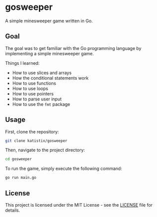 # gosweeper

A simple minesweeper game written in Go.

## Goal

The goal was to get familiar with the Go programming language by implementing a simple minesweeper game.

Things I learned:

-   How to use slices and arrays
-   How the conditional statements work
-   How to use functions
-   How to use loops
-   How to use pointers
-   How to parse user input
-   How to use the `fmt` package

## Usage

First, clone the repository:

```bash
git clone katistix/gosweeper
```

Then, navigate to the project directory:

```bash
cd gosweeper
```

To run the game, simply execute the following command:

```bash
go run main.go
```

## License

This project is licensed under the MIT License - see the [LICENSE](LICENSE) file for details.
